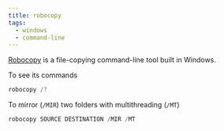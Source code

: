 ```yaml
---
title: robocopy
tags:
  - windows
  - command-line
---
```


[Robocopy](https://learn.microsoft.com/en-us/windows-server/administration/windows-commands/robocopy) is a file-copying command-line tool built in Windows.

To see its commands

```powershell
robocopy /?
```

To mirror (`/MIR`) two folders with multithreading (`/MT`)

```powershell
robocopy SOURCE DESTINATION /MIR /MT
```
